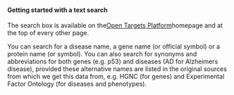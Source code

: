 #### Getting started with a text search

The search box is available on the[Open Targets Platform](https://www.targetvalidation.org/)homepage and at the top of every other page.

You can search for a disease name, a gene name \(or official symbol\) or a protein name \(or symbol\). You can also search for synonyms and abbreviations for both genes \(e.g. p53\) and diseases \(AD for Alzheimers disease\), provided these alternative names are listed in the original sources from which we get this data from, e.g. HGNC \(for genes\) and Experimental Factor Ontology \(for diseases and phenotypes\).

